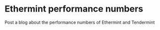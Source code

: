 # Ethermint performance numbers

Post a blog about the performance numbers of Ethermint and Tendermint
